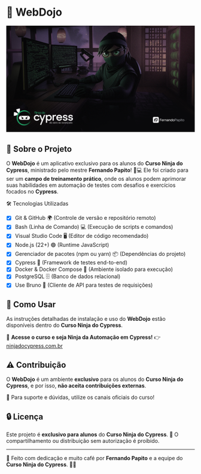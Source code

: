 # 🥋 WebDojo

![WebDojo Cover](.github/cover.png)

## 🚀 Sobre o Projeto

O **WebDojo** é um aplicativo exclusivo para os alunos do **Curso Ninja do Cypress**, ministrado pelo mestre **Fernando Papito**! 🥷💻 Ele foi criado para ser um **campo de treinamento prático**, onde os alunos podem aprimorar suas habilidades em automação de testes com desafios e exercícios focados no **Cypress**.

🛠️ Tecnologias Utilizadas

- [x] Git & GitHub 🌍 (Controle de versão e repositório remoto)
- [x] Bash (Linha de Comando) 💻 (Execução de scripts e comandos)
- [x] Visual Studio Code 🖥️ (Editor de código recomendado)
- [x] Node.js (22+) 🟢 (Runtime JavaScript)
- [x] Gerenciador de pacotes (npm ou yarn) 📦 (Dependências do projeto)
- [x] Cypress 🧪 (Framework de testes end-to-end)
- [x] Docker & Docker Compose 🐳 (Ambiente isolado para execução)
- [x] PostgreSQL 🗄 (Banco de dados relacional)
- [x] Use Bruno 🔌 (Cliente de API para testes de requisições)

## 📖 Como Usar

As instruções detalhadas de instalação e uso do **WebDojo** estão disponíveis dentro do **Curso Ninja do Cypress**.

🔗 **Acesse o curso e seja Ninja da Automação em Cypress!** 👉 [ninjadocypress.com.br](https://ninjadocypress.com.br)

## ⚠️ Contribuição

O **WebDojo** é um ambiente **exclusivo** para os alunos do **Curso Ninja do Cypress**, e por isso, **não aceita contribuições externas**.

📢 Para suporte e dúvidas, utilize os canais oficiais do curso!

## 🔒 Licença

Este projeto é **exclusivo para alunos** do **Curso Ninja do Cypress**. 🚫 O compartilhamento ou distribuição sem autorização é proibido.

------

💙 Feito com dedicação e muito café por **Fernando Papito** e a equipe do **Curso Ninja do Cypress**. 🚀🔥
